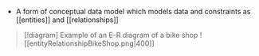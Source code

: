 - A form of conceptual data model which models data and constraints as [[entities]] and [[relationships]]
> [!diagram] Example of an E-R diagram of a bike shop
> ![[entityRelationshipBikeShop.png|400]]
